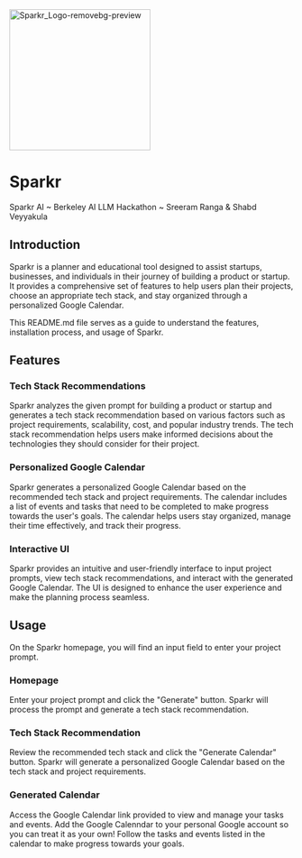 <img width="250" alt="Sparkr_Logo-removebg-preview" src="https://github.com/sreeramranga11/Sparkr/assets/135092496/0f04f332-9e0a-4cd7-8c50-db76391d2af2">

# Sparkr
Sparkr AI ~ Berkeley AI LLM Hackathon ~ Sreeram Ranga & Shabd Veyyakula

## Introduction
Sparkr is a planner and educational tool designed to assist startups, businesses, and individuals in their journey of building a product or startup. It provides a comprehensive set of features to help users plan their projects, choose an appropriate tech stack, and stay organized through a personalized Google Calendar.

This README.md file serves as a guide to understand the features, installation process, and usage of Sparkr.

## Features

### Tech Stack Recommendations
Sparkr analyzes the given prompt for building a product or startup and generates a tech stack recommendation based on various factors such as project requirements, scalability, cost, and popular industry trends. The tech stack recommendation helps users make informed decisions about the technologies they should consider for their project.

### Personalized Google Calendar
Sparkr generates a personalized Google Calendar based on the recommended tech stack and project requirements. The calendar includes a list of events and tasks that need to be completed to make progress towards the user's goals. The calendar helps users stay organized, manage their time effectively, and track their progress.

### Interactive UI
Sparkr provides an intuitive and user-friendly interface to input project prompts, view tech stack recommendations, and interact with the generated Google Calendar. The UI is designed to enhance the user experience and make the planning process seamless.


## Usage

On the Sparkr homepage, you will find an input field to enter your project prompt.

### Homepage

Enter your project prompt and click the "Generate" button.
Sparkr will process the prompt and generate a tech stack recommendation.

### Tech Stack Recommendation

Review the recommended tech stack and click the "Generate Calendar" button.
Sparkr will generate a personalized Google Calendar based on the tech stack and project requirements.

### Generated Calendar

Access the Google Calendar link provided to view and manage your tasks and events.
Add the Google Calenndar to your personal Google account so you can treat it as your own!
Follow the tasks and events listed in the calendar to make progress towards your goals.
